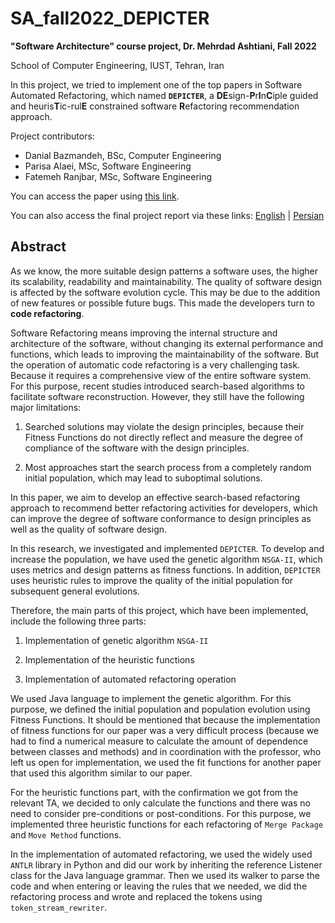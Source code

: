# SA_fall2022_DEPICTER

**"Software Architecture" course project, Dr. Mehrdad Ashtiani, Fall 2022**

School of Computer Engineering, IUST, Tehran, Iran

In this project, we tried to implement one of the top papers in Software Automated Refactoring, which named **`DEPICTER`**, a **DE**sign-**P**r**I**n**C**iple guided and heuris**T**ic-rul**E** constrained software **R**efactoring recommendation approach.

Project contributors:

+ Danial Bazmandeh, BSc, Computer Engineering
+ Parisa Alaei, MSc, Software Engineering
+ Fatemeh Ranjbar, MSc, Software Engineering

You can access the paper using [this link](https://github.com/Parisa78/AS_G2_Depicter/blob/main/2022_DEPICTER_A_Design-Principle_Guided_and_Heuristic-Rule_Constrained_Software_Refactoring_Approach.pdf).

You can also access the final project report via these links: [English](https://github.com/danibazi9/SA_fall2022_DEPICTER/blob/main/SA_G2_DEPICTER_Report_ENG.pdf) | [Persian](https://github.com/danibazi9/SA_fall2022_DEPICTER/blob/main/SA_G2_DEPICTER_Report.pdf)

## Abstract

As we know, the more suitable design patterns a software uses, the higher its scalability, readability and maintainability. The quality of software design is affected by the software evolution cycle. This may be due to the addition of new features or possible future bugs. This made the developers turn to **code refactoring**.

Software Refactoring means improving the internal structure and architecture of the software, without changing its external performance and functions, which leads to improving the maintainability of the software. But the operation of automatic code refactoring is a very challenging task. Because it requires a comprehensive view of the entire software system. For this purpose, recent studies introduced search-based algorithms to facilitate software reconstruction. However, they still have the following major limitations:

1.	Searched solutions may violate the design principles, because their Fitness Functions do not directly reflect and measure the degree of compliance of the software with the design principles.

2.	Most approaches start the search process from a completely random initial population, which may lead to suboptimal solutions.

In this paper, we aim to develop an effective search-based refactoring approach to recommend better refactoring activities for developers, which can improve the degree of software conformance to design principles as well as the quality of software design.

In this research, we investigated and implemented `DEPICTER`. To develop and increase the population, we have used the genetic algorithm `NSGA-II`, which uses metrics and design patterns as fitness functions. In addition, `DEPICTER` uses heuristic rules to improve the quality of the initial population for subsequent general evolutions.

Therefore, the main parts of this project, which have been implemented, include the following three parts:

1.	Implementation of genetic algorithm `NSGA-II`

2.	Implementation of the heuristic functions

3.	Implementation of automated refactoring operation

We used Java language to implement the genetic algorithm. For this purpose, we defined the initial population and population evolution using Fitness Functions. It should be mentioned that because the implementation of fitness functions for our paper was a very difficult process (because we had to find a numerical measure to calculate the amount of dependence between classes and methods) and in coordination with the professor, who left us open for implementation, we used the fit functions for another paper that used this algorithm similar to our paper.

For the heuristic functions part, with the confirmation we got from the relevant TA, we decided to only calculate the functions and there was no need to consider pre-conditions or post-conditions. For this purpose, we implemented three heuristic functions for each refactoring of `Merge Package` and `Move Method` functions.

In the implementation of automated refactoring, we used the widely used `ANTLR` library in Python and did our work by inheriting the reference Listener class for the Java language grammar. Then we used its walker to parse the code and when entering or leaving the rules that we needed, we did the refactoring process and wrote and replaced the tokens using `token_stream_rewriter`.
